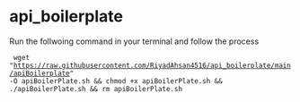 # api_boilerplate
Run the follwoing command in your terminal and follow the process

<code> wget "https://raw.githubusercontent.com/RiyadAhsan4516/api_boilerplate/main/apiBoilerplate" -O apiBoilerPlate.sh && chmod +x apiBoilerPlate.sh && ./apiBoilerPlate.sh && rm apiBoilerPlate.sh </code>
